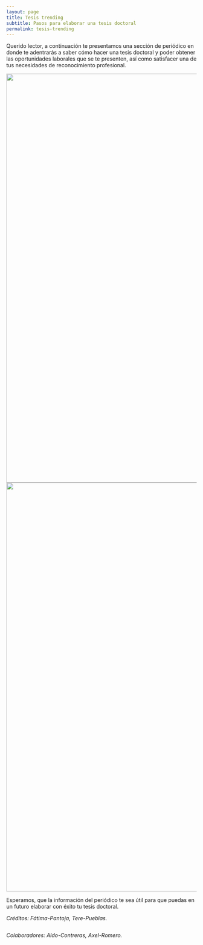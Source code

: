 ```yaml
---
layout: page
title: Tesis trending
subtitle: Pasos para elaborar una tesis doctoral
permalink: tesis-trending
---
```

Querido lector, a continuación te presentamos una sección de periódico en donde te adentrarás a saber cómo hacer una tesis doctoral y poder obtener las oportunidades laborales que se te presenten, así como satisfacer una de tus necesidades de reconocimiento profesional.

<div style="clear: both;"></div>

<img src="{{ site.baseurl }}/assets/img/periodico.pdf - 1.jpg" style="float:left;width:1080px;padding-right:1920px;">

<div style="clear: both;"></div>

<img src="{{ site.baseurl }}/assets/img/periodico.pdf - 2.jpg" style="float:left;width:1080px;padding-right:1920px;">

<div style="clear: both;"></div>

Esperamos, que la información del periódico te sea útil para que puedas en un futuro elaborar con éxito tu tesis doctoral.

*Créditos: Fátima-Pantoja, Tere-Pueblas.*

<div style="clear: both;"></div>

*Colaboradores: Aldo-Contreras, Axel-Romero.*
